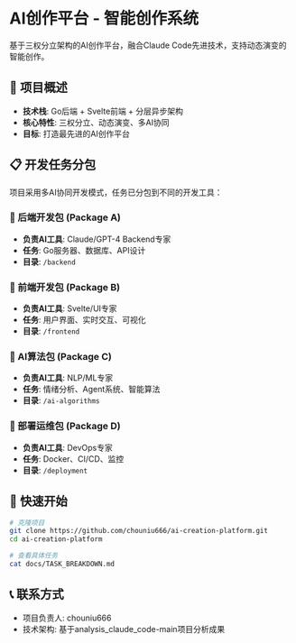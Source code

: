 # AI创作平台 - 智能创作系统

基于三权分立架构的AI创作平台，融合Claude Code先进技术，支持动态演变的智能创作。

## 🎯 项目概述

- **技术栈**: Go后端 + Svelte前端 + 分层异步架构
- **核心特性**: 三权分立、动态演变、多AI协同
- **目标**: 打造最先进的AI创作平台

## 📋 开发任务分包

项目采用多AI协同开发模式，任务已分包到不同的开发工具：

### 🔧 后端开发包 (Package A)
- **负责AI工具**: Claude/GPT-4 Backend专家
- **任务**: Go服务器、数据库、API设计
- **目录**: `/backend`

### 🎨 前端开发包 (Package B) 
- **负责AI工具**: Svelte/UI专家
- **任务**: 用户界面、实时交互、可视化
- **目录**: `/frontend`

### 🤖 AI算法包 (Package C)
- **负责AI工具**: NLP/ML专家
- **任务**: 情绪分析、Agent系统、智能算法
- **目录**: `/ai-algorithms`

### 🚀 部署运维包 (Package D)
- **负责AI工具**: DevOps专家
- **任务**: Docker、CI/CD、监控
- **目录**: `/deployment`

## 🚀 快速开始

```bash
# 克隆项目
git clone https://github.com/chouniu666/ai-creation-platform.git
cd ai-creation-platform

# 查看具体任务
cat docs/TASK_BREAKDOWN.md
```

## 📞 联系方式

- 项目负责人: chouniu666
- 技术架构: 基于analysis_claude_code-main项目分析成果
